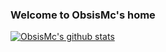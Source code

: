 ### Welcome to ObsisMc's home
[![ObsisMc's github stats](https://github-readme-stats.vercel.app/api?username=obsismc)](https://github.com/obsismc/github-readme-stats)
<!--
**ObsisMc/Obsismc** is a ✨ _special_ ✨ repository because its `README.md` (this file) appears on your GitHub profile.

Here are some ideas to get you started:

- 🔭 I’m currently working on ...
- 🌱 I’m currently learning ...
- 👯 I’m looking to collaborate on ...
- 🤔 I’m looking for help with ...
- 💬 Ask me about ...
- 📫 How to reach me: ...
- 😄 Pronouns: ...
- ⚡ Fun fact: ...
-->

